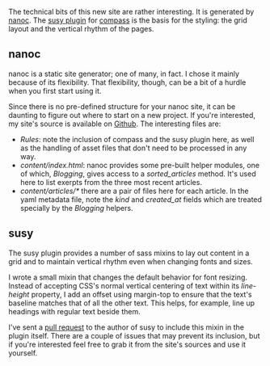 The technical bits of this new site are rather interesting. It is generated by
[nanoc](http://nanoc.stoneship.org/). The [susy
plugin](http://susy.oddbird.net/) for [compass](http://www.compass-style.org/)
is the basis for the styling: the grid layout and the vertical rhythm of the
pages.


## nanoc

nanoc is a static site generator; one of many, in fact. I chose it mainly
because of its flexibility. That flexibility, though, can be a bit of a
hurdle when you first start using it.

Since there is no pre-defined structure for your nanoc site, it can be
daunting to figure out where to start on a new project. If you're interested,
my site's source is available on
[Github](http://github.com/dgoodlad/d.goodlad.net). The interesting files
are:

* _Rules_: note the inclusion of compass and the susy plugin here, as well as
  the handling of asset files that don't need to be processed in any way.
* _content/index.html_: nanoc provides some pre-built helper modules, one of
  which, *Blogging*, gives access to a *sorted_articles* method. It's used
  here to list exerpts from the three most recent articles.
* _content/articles/*_ there are a pair of files here for each article. In the
  yaml metadata file, note the *kind* and *created_at* fields which are treated
  specially by the *Blogging* helpers.


## susy

The susy plugin provides a number of sass mixins to lay out content in a grid
and to maintain vertical rhythm even when changing fonts and sizes.

I wrote a small mixin that changes the default behavior for font resizing.
Instead of accepting CSS's normal vertical centering of text within its
*line-height* property, I add an offset using margin-top to ensure that the
text's baseline matches that of all the other text. This helps, for example,
line up headings with regular text beside them.

I've sent a [pull
request](https://github.com/ericam/compass-susy-plugin/pull/11) to the author
of susy to include this mixin in the plugin itself. There are a couple of
issues that may prevent its inclusion, but if you're interested feel free to
grab it from the site's sources and use it yourself.
